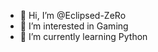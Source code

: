 - 👋 Hi, I’m @Eclipsed-ZeRo
- 👀 I’m interested in Gaming
- 🌱 I’m currently learning Python

<!---
Eclipsed-ZeRo/Eclipsed-ZeRo is a ✨ special ✨ repository because its `README.md` (this file) appears on your GitHub profile.
You can click the Preview link to take a look at your changes.
--->
